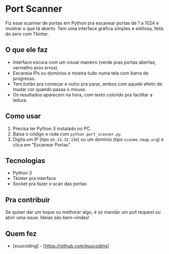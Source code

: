 # Port Scanner
Fiz esse scanner de portas em Python pra escanear portas de 1 a 1024 e mostrar o que tá aberto. Tem uma interface gráfica simples e estilosa, feita do zero com Tkinter.

## O que ele faz
- Interface escura com um visual maneiro (verde pras portas abertas, vermelho pros erros).
- Escaneia IPs ou domínios e mostra tudo numa tela com barra de progresso.
- Tem botão pra começar e outro pra parar, ambos com aquele efeito de mudar cor quando passa o mouse.
- Os resultados aparecem na hora, com texto colorido pra facilitar a leitura.

## Como usar
1. Precisa ter Python 3 instalado no PC.
2. Baixa o código e roda com `python port_scanner.py`.
3. Digita um IP (tipo `45.33.32.156`) ou um domínio (tipo `scanme.nmap.org`) e clica em "Escanear Portas".

## Tecnologias
- Python 3
- Tkinter pra interface
- Socket pra fazer o scan das portas

## Pra contribuir
Se quiser dar um toque ou melhorar algo, é só mandar um pull request ou abrir uma issue. Ideias são bem-vindas!

## Quem fez
- [euucoding] - [https://github.com/euucoding]
